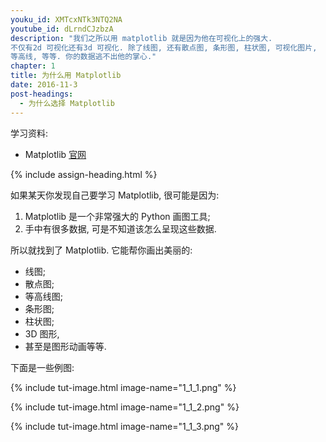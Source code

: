 ```yaml
---
youku_id: XMTcxNTk3NTQ2NA
youtube_id: dLrndCJzbzA
description: "我们之所以用 matplotlib 就是因为他在可视化上的强大. 
不仅有2d 可视化还有3d 可视化. 除了线图, 还有散点图, 条形图, 柱状图, 可视化图片, 
等高线, 等等. 你的数据逃不出他的掌心."
chapter: 1
title: 为什么用 Matplotlib
date: 2016-11-3
post-headings:
  - 为什么选择 Matplotlib
---
```


学习资料:
  * Matplotlib [官网](http://matplotlib.org/)

{% include assign-heading.html %}

如果某天你发现自己要学习 Matplotlib, 很可能是因为:

1. Matplotlib 是一个非常强大的 Python 画图工具;
2. 手中有很多数据, 可是不知道该怎么呈现这些数据.

所以就找到了 Matplotlib. 它能帮你画出美丽的:

* 线图;
* 散点图;
* 等高线图;
* 条形图;
* 柱状图;
* 3D 图形,
* 甚至是图形动画等等.

下面是一些例图:

{% include tut-image.html image-name="1_1_1.png" %}

{% include tut-image.html image-name="1_1_2.png" %}

{% include tut-image.html image-name="1_1_3.png" %}

